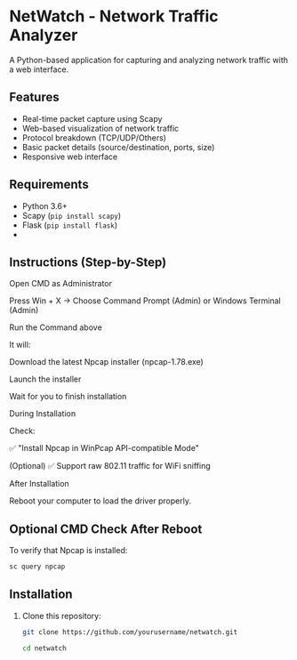 # NetWatch - Network Traffic Analyzer

A Python-based application for capturing and analyzing network traffic with a web interface.

## Features

- Real-time packet capture using Scapy
- Web-based visualization of network traffic
- Protocol breakdown (TCP/UDP/Others)
- Basic packet details (source/destination, ports, size)
- Responsive web interface

## Requirements

- Python 3.6+
- Scapy (`pip install scapy`)
- Flask (`pip install flask`)
- 
## Instructions (Step-by-Step)

Open CMD as Administrator

Press Win + X → Choose Command Prompt (Admin) or Windows Terminal (Admin)

Run the Command above

It will:

Download the latest Npcap installer (npcap-1.78.exe)

Launch the installer

Wait for you to finish installation

During Installation

Check:

✅ "Install Npcap in WinPcap API-compatible Mode"

(Optional) ✅ Support raw 802.11 traffic for WiFi sniffing

After Installation

Reboot your computer to load the driver properly.

## Optional CMD Check After Reboot
To verify that Npcap is installed:
```cmd
sc query npcap  
 ```

## Installation

1. Clone this repository:
   ```bash
   git clone https://github.com/yourusername/netwatch.git

   cd netwatch




